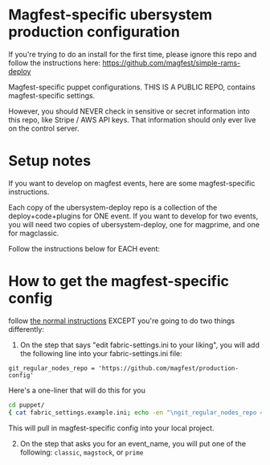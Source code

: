 # Magfest-specific ubersystem production configuration
If you're trying to do an install for the first time, please ignore this repo and follow the instructions here: https://github.com/magfest/simple-rams-deploy

Magfest-specific puppet configurations.
THIS IS A PUBLIC REPO, contains magfest-specific settings.

However, you should NEVER check in sensitive or secret information into this repo, like Stripe / AWS API keys.  That information
should only ever live on the control server.

# Setup notes
If you want to develop on magfest events, here are some magfest-specific instructions.

Each copy of the ubersystem-deploy repo is a collection of the deploy+code+plugins for ONE event.  If you want to develop for two events, you will need two copies of ubersystem-deploy, one for magprime, and one for magclassic.

Follow the instructions below for EACH event:

# How to get the magfest-specific config
follow [the normal instructions](https://github.com/magfest/ubersystem-deploy) EXCEPT you're going to do two things differently:

1) On the step that says "edit fabric-settings.ini to your liking", you will add the following line into your fabric-settings.ini file:

```
git_regular_nodes_repo = 'https://github.com/magfest/production-config'
```

Here's a one-liner that will do this for you
```bash
cd puppet/
{ cat fabric_settings.example.ini; echo -en "\ngit_regular_nodes_repo = 'https://github.com/magfest/production-config'";  } > fabric_settings.ini
```

This will pull in magfest-specific config into your local project.

2) On the step that asks you for an event_name, you will put one of the following: ```classic```, ```magstock```, or ```prime```
